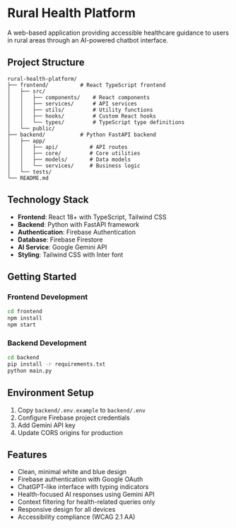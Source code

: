 # Rural Health Platform

A web-based application providing accessible healthcare guidance to users in rural areas through an AI-powered chatbot interface.

## Project Structure

```
rural-health-platform/
├── frontend/          # React TypeScript frontend
│   ├── src/
│   │   ├── components/    # React components
│   │   ├── services/      # API services
│   │   ├── utils/         # Utility functions
│   │   ├── hooks/         # Custom React hooks
│   │   └── types/         # TypeScript type definitions
│   └── public/
├── backend/           # Python FastAPI backend
│   ├── app/
│   │   ├── api/          # API routes
│   │   ├── core/         # Core utilities
│   │   ├── models/       # Data models
│   │   └── services/     # Business logic
│   └── tests/
└── README.md
```

## Technology Stack

- **Frontend**: React 18+ with TypeScript, Tailwind CSS
- **Backend**: Python with FastAPI framework
- **Authentication**: Firebase Authentication
- **Database**: Firebase Firestore
- **AI Service**: Google Gemini API
- **Styling**: Tailwind CSS with Inter font

## Getting Started

### Frontend Development

```bash
cd frontend
npm install
npm start
```

### Backend Development

```bash
cd backend
pip install -r requirements.txt
python main.py
```

## Environment Setup

1. Copy `backend/.env.example` to `backend/.env`
2. Configure Firebase project credentials
3. Add Gemini API key
4. Update CORS origins for production

## Features

- Clean, minimal white and blue design
- Firebase authentication with Google OAuth
- ChatGPT-like interface with typing indicators
- Health-focused AI responses using Gemini API
- Context filtering for health-related queries only
- Responsive design for all devices
- Accessibility compliance (WCAG 2.1 AA)